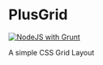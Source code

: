 # PlusGrid 
[![NodeJS with Grunt](https://github.com/Spartanx10000/PlusGrid/actions/workflows/npm-grunt.yml/badge.svg)](https://github.com/Spartanx10000/PlusGrid/actions/workflows/npm-grunt.yml)

A simple CSS Grid Layout
